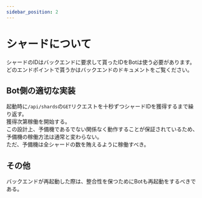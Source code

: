 ```yaml
---
sidebar_position: 2
--- 
```


# シャードについて
シャードのIDはバックエンドに要求して貰ったIDをBotは使う必要があります。  
どのエンドポイントで貰うかはバックエンドのドキュメントをご覧ください。

## Bot側の適切な実装
起動時に`/api/shards`の`GET`リクエストを十秒ずつシャードIDを獲得するまで繰り返す。  
獲得次第稼働を開始する。  
この設計上、予備機であるでない関係なく動作することが保証されているため、予備機の稼働方法は通常と変わらない。  
ただ、予備機は全シャードの数を賄えるように稼働すべき。

## その他
バックエンドが再起動した際は、整合性を保つためにBotも再起動をするべきである。